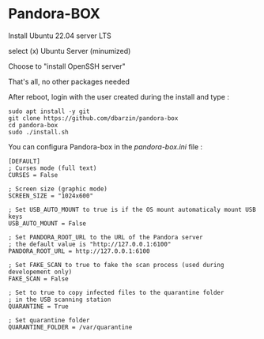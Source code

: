Pandora-BOX
============

Install Ubuntu 22.04 server LTS

select (x) Ubuntu Server (minumized)

Choose to "install OpenSSH server"

That's all, no other packages needed

After reboot, login with the user created during the install and type :

    sudo apt install -y git
    git clone https://github.com/dbarzin/pandora-box
    cd pandora-box
    sudo ./install.sh

You can configura Pandora-box in the _pandora-box.ini_ file :

    [DEFAULT]
    ; Curses mode (full text)
    CURSES = False 

    ; Screen size (graphic mode)
    SCREEN_SIZE = "1024x600"

    ; Set USB_AUTO_MOUNT to true is if the OS mount automaticaly mount USB keys
    USB_AUTO_MOUNT = False 

    ; Set PANDORA_ROOT_URL to the URL of the Pandora server
    ; the default value is "http://127.0.0.1:6100"
    PANDORA_ROOT_URL = http://127.0.0.1:6100

    ; Set FAKE_SCAN to true to fake the scan process (used during developement only)
    FAKE_SCAN = False 

    ; Set to true to copy infected files to the quarantine folder 
    ; in the USB scanning station
    QUARANTINE = True

    ; Set quarantine folder
    QUARANTINE_FOLDER = /var/quarantine

